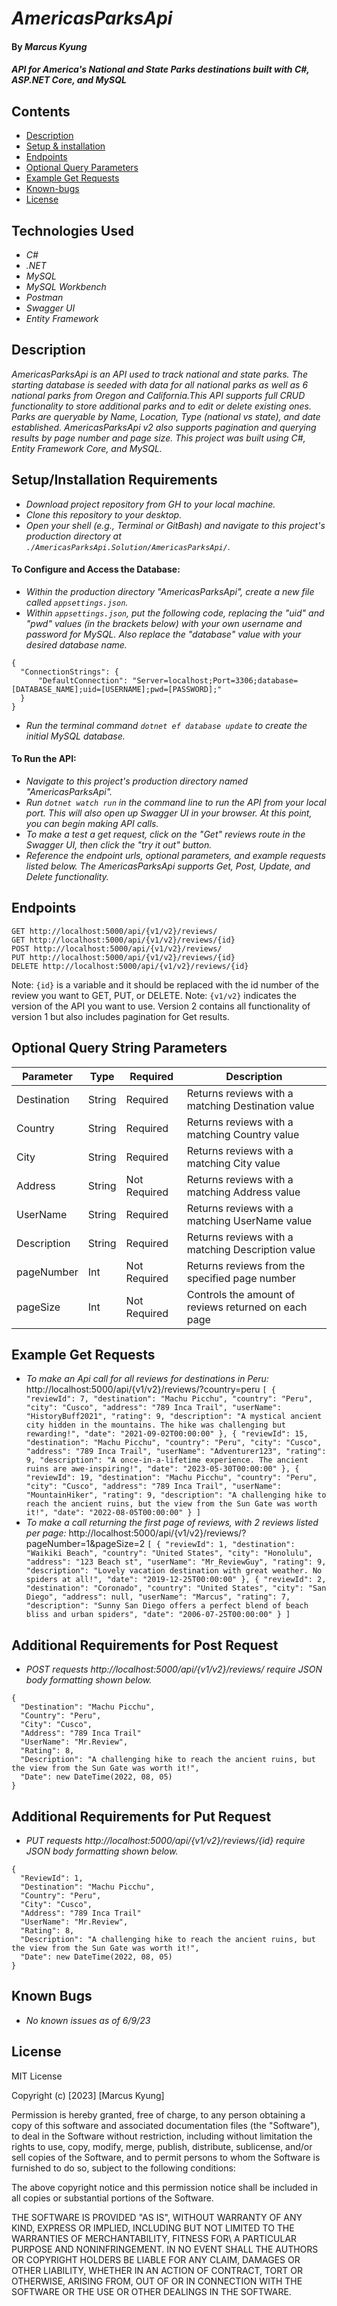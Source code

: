 # _AmericasParksApi_

#### By _**Marcus Kyung**_

#### _API for America's National and State Parks destinations built with C#, ASP.NET Core, and MySQL_

## Contents
* [Description](#description)
* [Setup & installation](#setupinstallation-requirements)
* [Endpoints](#endpoints)
* [Optional Query Parameters](#optional-query-string-parameters)
* [Example Get Requests](#example-get-requests)
* [Known-bugs](#known-bugs)
* [License](#license)

## Technologies Used

* _C#_
* _.NET_
* _MySQL_
* _MySQL Workbench_
* _Postman_
* _Swagger UI_
* _Entity Framework_


## Description

_AmericasParksApi is an API used to track national and state parks. The starting database is seeded with data for all national parks as well as 6 national parks from Oregon and California.This API supports full CRUD functionality to store additional parks and to edit or delete existing ones. Parks are queryable by Name, Location, Type (national vs state), and date established. AmericasParksApi v2 also supports pagination and querying results by page number and page size. This project was built using C#, Entity Framework Core, and MySQL._

## Setup/Installation Requirements

* _Download project repository from GH to your local machine._
* _Clone this repository to your desktop._
* _Open your shell (e.g., Terminal or GitBash) and navigate to this project's production directory at ```./AmericasParksApi.Solution/AmericasParksApi/```._

#### To Configure and Access the Database:
* _Within the production directory "AmericasParksApi", create a new file called ``appsettings.json``._
* _Within ```appsettings.json```, put the following code, replacing the "uid" and "pwd" values (in the brackets below) with your own username and password for MySQL. Also replace the "database" value with your desired database name._
```
{
  "ConnectionStrings": {
      "DefaultConnection": "Server=localhost;Port=3306;database=[DATABASE_NAME];uid=[USERNAME];pwd=[PASSWORD];"
  }
}
```
* _Run the terminal command ```dotnet ef database update``` to create the initial MySQL database._

#### To Run the API:
* _Navigate to this project's production directory named "AmericasParksApi"._
* _Run ```dotnet watch run``` in the command line to run the API from your local port. This will also open up Swagger UI in your browser. At this point, you can begin making API calls._
* _To make a test a get request, click on the "Get" reviews route in the Swagger UI, then click the "try it out" button._
* _Reference the endpoint urls, optional parameters, and example requests listed below. The AmericasParksApi supports Get, Post, Update, and Delete functionality._

## Endpoints
```
GET http://localhost:5000/api/{v1/v2}/reviews/
GET http://localhost:5000/api/{v1/v2}/reviews/{id}
POST http://localhost:5000/api/{v1/v2}/reviews/
PUT http://localhost:5000/api/{v1/v2}/reviews/{id}
DELETE http://localhost:5000/api/{v1/v2}/reviews/{id}
```
Note: `{id}` is a variable and it should be replaced with the id number of the review you want to GET, PUT, or DELETE.
Note: `{v1/v2}` indicates the version of the API you want to use. Version 2 contains all functionality of version 1 but also includes pagination for Get results.

## Optional Query String Parameters
| Parameter   | Type        |  Required    | Description |
| ----------- | ----------- | -----------  | ----------- | 
| Destination | String      |   Required   | Returns reviews with a matching Destination value    |
| Country     | String      |   Required   | Returns reviews with a matching Country value        |
| City        | String      |   Required   | Returns reviews with a matching City value           |
| Address     | String      | Not Required | Returns reviews with a matching Address value        |
| UserName    | String      |   Required   | Returns reviews with a matching UserName value       |
| Description | String      |   Required   | Returns reviews with a matching Description value    |
| pageNumber  | Int         | Not Required | Returns reviews from the specified page number       |
| pageSize    | Int         | Not Required | Controls the amount of reviews returned on each page |

## Example Get Requests
* _To make an Api call for all reviews for destinations in Peru:_
http://localhost:5000/api/{v1/v2}/reviews/?country=peru
``
[
    {
        "reviewId": 7,
        "destination": "Machu Picchu",
        "country": "Peru",
        "city": "Cusco",
        "address": "789 Inca Trail",
        "userName": "HistoryBuff2021",
        "rating": 9,
        "description": "A mystical ancient city hidden in the mountains. The hike was challenging but rewarding!",
        "date": "2021-09-02T00:00:00"
    },
    {
        "reviewId": 15,
        "destination": "Machu Picchu",
        "country": "Peru",
        "city": "Cusco",
        "address": "789 Inca Trail",
        "userName": "Adventurer123",
        "rating": 9,
        "description": "A once-in-a-lifetime experience. The ancient ruins are awe-inspiring!",
        "date": "2023-05-30T00:00:00"
    },
    {
        "reviewId": 19,
        "destination": "Machu Picchu",
        "country": "Peru",
        "city": "Cusco",
        "address": "789 Inca Trail",
        "userName": "MountainHiker",
        "rating": 9,
        "description": "A challenging hike to reach the ancient ruins, but the view from the Sun Gate was worth it!",
        "date": "2022-08-05T00:00:00"
    }
]
``
* _To make a call returning the first page of reviews, with 2 reviews listed per page:_
http://localhost:5000/api/{v1/v2}/reviews/?pageNumber=1&pageSize=2
``
[
    {
        "reviewId": 1,
        "destination": "Waikiki Beach",
        "country": "United States",
        "city": "Honolulu",
        "address": "123 Beach st",
        "userName": "Mr_ReviewGuy",
        "rating": 9,
        "description": "Lovely vacation destination with great weather. No spiders at all!",
        "date": "2019-12-25T00:00:00"
    },
    {
        "reviewId": 2,
        "destination": "Coronado",
        "country": "United States",
        "city": "San Diego",
        "address": null,
        "userName": "Marcus",
        "rating": 7,
        "description": "Sunny San Diego offers a perfect blend of beach bliss and urban spiders",
        "date": "2006-07-25T00:00:00"
    }
]
``

## Additional Requirements for Post Request
* _POST requests http://localhost:5000/api/{v1/v2}/reviews/ require JSON body formatting shown below._
```
{
  "Destination": "Machu Picchu",
  "Country": "Peru",
  "City": "Cusco",
  "Address": "789 Inca Trail"
  "UserName": "Mr.Review",
  "Rating": 8,
  "Description": "A challenging hike to reach the ancient ruins, but the view from the Sun Gate was worth it!",
  "Date": new DateTime(2022, 08, 05)
}
```

## Additional Requirements for Put Request
* _PUT requests http://localhost:5000/api/{v1/v2}/reviews/{id} require JSON body formatting shown below._
```
{
  "ReviewId": 1,
  "Destination": "Machu Picchu",
  "Country": "Peru",
  "City": "Cusco",
  "Address": "789 Inca Trail"
  "UserName": "Mr.Review",
  "Rating": 8,
  "Description": "A challenging hike to reach the ancient ruins, but the view from the Sun Gate was worth it!",
  "Date": new DateTime(2022, 08, 05)
}
```

## Known Bugs

* _No known issues as of 6/9/23_

## License

MIT License

Copyright (c) [2023] [Marcus Kyung]

Permission is hereby granted, free of charge, to any person obtaining a copy of this software and associated documentation files (the "Software"), to deal in the Software without restriction, including without limitation the rights to use, copy, modify, merge, publish, distribute, sublicense, and/or sell copies of the Software, and to permit persons to whom the Software is furnished to do so, subject to the following conditions: 

The above copyright notice and this permission notice shall be included in all copies or substantial portions of the Software.

THE SOFTWARE IS PROVIDED "AS IS", WITHOUT WARRANTY OF ANY KIND, EXPRESS OR IMPLIED, INCLUDING BUT NOT LIMITED TO THE WARRANTIES OF MERCHANTABILITY, FITNESS FOR\ A PARTICULAR PURPOSE AND NONINFRINGEMENT. IN NO EVENT SHALL THE AUTHORS OR COPYRIGHT HOLDERS BE LIABLE FOR ANY CLAIM, DAMAGES OR OTHER LIABILITY, WHETHER IN AN ACTION OF CONTRACT, TORT OR OTHERWISE, ARISING FROM, OUT OF OR IN CONNECTION WITH THE SOFTWARE OR THE USE OR OTHER DEALINGS IN THE SOFTWARE.